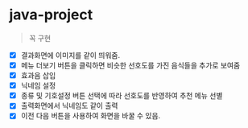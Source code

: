 # java-project
>꼭 구현  
- [x] 결과화면에 이미지를 같이 띄워줌.  
- [x] 메뉴 더보기 버튼을 클릭하면 비슷한 선호도를 가진 음식들을 추가로 보여줌  
- [x] 효과음 삽입  
- [x] 닉네임 설정  
- [x] 종류 및 기호설정 버튼 선택에 따라 선호도를 반영하여 추천 메뉴 선별  
- [x] 출력화면에서 닉네임도 같이 출력  
- [x] 이전 다음 버튼을 사용하여 화면을 바꿀 수 있음.  
